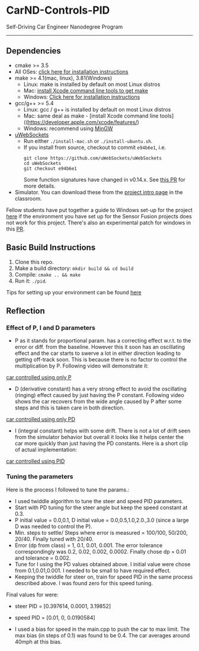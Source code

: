 # CarND-Controls-PID
Self-Driving Car Engineer Nanodegree Program

---

## Dependencies

* cmake >= 3.5
 * All OSes: [click here for installation instructions](https://cmake.org/install/)
* make >= 4.1(mac, linux), 3.81(Windows)
  * Linux: make is installed by default on most Linux distros
  * Mac: [install Xcode command line tools to get make](https://developer.apple.com/xcode/features/)
  * Windows: [Click here for installation instructions](http://gnuwin32.sourceforge.net/packages/make.htm)
* gcc/g++ >= 5.4
  * Linux: gcc / g++ is installed by default on most Linux distros
  * Mac: same deal as make - [install Xcode command line tools]((https://developer.apple.com/xcode/features/)
  * Windows: recommend using [MinGW](http://www.mingw.org/)
* [uWebSockets](https://github.com/uWebSockets/uWebSockets)
  * Run either `./install-mac.sh` or `./install-ubuntu.sh`.
  * If you install from source, checkout to commit `e94b6e1`, i.e.
    ```
    git clone https://github.com/uWebSockets/uWebSockets 
    cd uWebSockets
    git checkout e94b6e1
    ```
    Some function signatures have changed in v0.14.x. See [this PR](https://github.com/udacity/CarND-MPC-Project/pull/3) for more details.
* Simulator. You can download these from the [project intro page](https://github.com/udacity/self-driving-car-sim/releases) in the classroom.

Fellow students have put together a guide to Windows set-up for the project [here](https://s3-us-west-1.amazonaws.com/udacity-selfdrivingcar/files/Kidnapped_Vehicle_Windows_Setup.pdf) if the environment you have set up for the Sensor Fusion projects does not work for this project. There's also an experimental patch for windows in this [PR](https://github.com/udacity/CarND-PID-Control-Project/pull/3).

## Basic Build Instructions

1. Clone this repo.
2. Make a build directory: `mkdir build && cd build`
3. Compile: `cmake .. && make`
4. Run it: `./pid`. 

Tips for setting up your environment can be found [here](https://classroom.udacity.com/nanodegrees/nd013/parts/40f38239-66b6-46ec-ae68-03afd8a601c8/modules/0949fca6-b379-42af-a919-ee50aa304e6a/lessons/f758c44c-5e40-4e01-93b5-1a82aa4e044f/concepts/23d376c7-0195-4276-bdf0-e02f1f3c665d)

## Reflection

### Effect of P, I and D parameters

* P as it stands for proportional param. has a correcting effect w.r.t. to the error or diff. from the baseline. However this it soon has an oscillating effect and the car starts to swerve a lot in either direction leading to getting off-track soon.
This is because there is no factor to control the multiplication by P. Following video will demonstrate it:

[car controlled using only P](https://github.com/lx-px/PID/blob/master/P.mp4)


* D (derivative constant) has a very strong effect to avoid the oscillating (ringing) effect caused by just having the P constant. Following video shows the car recovers from the wide angle caused by P after some steps and this is taken care in both direction.

[car controlled using only PD](https://github.com/lx-px/PID/blob/master/PID.mp4)


* I (integral constant) helps with some drift. There is not a lot of drift seen from the simulator behavior but overall it looks like it helps center the car more quickly than just having the PD constants. 
Here is a short clip of actual implementation:

[car controlled using PID](https://github.com/lx-px/PID/blob/master/PID.mp4)


### Tuning the parameters

Here is the process I followed to tune the params.:

* I used twiddle algorithm to tune the steer and speed PID parameters.
* Start with PD tuning for the steer angle but keep the speed constant at 0.3.
* P initial value = 0.0,0.1, D initial value = 0.0,0.5,1.0,2.0.,3.0 (since a large D was needed to control the P).
* Min. steps to settle/ Steps where error is measured = 100/100, 50/200, 20/40. Finally tuned with 20/40.
* Error (dp from class) = 1, 0.1, 0.01, 0.001. The error tolerance correspondingly was 0.2, 0.02, 0.002, 0.0002. Finally chose dp = 0.01 and tolerance = 0.002.
* Tune for I using the PD values obtained above. I initial value were chose from 0.1,0.01,0.001. I needed to be small to have required effect.
* Keeping the twiddle for steer on, train for speed PID in the same process described above. I was found zero for this speed tuning. 

Final values for were:
* steer PID = [0.397614, 0.0001, 3.19852]
* speed PID =  [0.01, 0, 0.0190584]

* I used a bias for speed in the main.cpp to push the car to max limit. The max bias (in steps of 0.1) was found to be 0.4. The car averages around 40mph at this bias.
